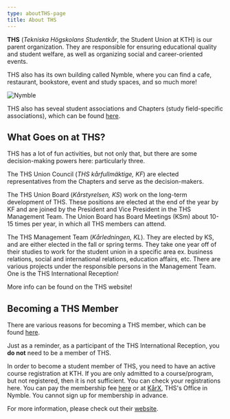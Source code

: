 ```yaml
---
type: aboutTHS-page
title: About THS
---
```

**THS** (_Tekniska Högskolans Studentkår_, the Student Union at KTH) is our parent organization. They are responsible for ensuring educational quality and student welfare, as well as organizing social and career-oriented events. 

THS also has its own building called Nymble, where you can find a cafe, restaurant, bookstore, event and study spaces, and so much more! 

![](/./nymble.jpeg "Nymble")

THS also has seveal student associations and Chapters (study field-specific associations), which can be found [here](https://ths.kth.se/en/list). 

## What Goes on at THS?

THS has a lot of fun activities, but not only that, but there are some decision-making powers here: particularly three. 

The THS Union Council (_THS kårfullmäktige, KF_) are elected representatives from the Chapters and serve as the decision-makers. 

The THS Union Board (_Kårstyrelsen, KS_) work on the long-term development of THS.  These positions are elected at the end of the year by  KF and are joined by the President and Vice President in the THS Management Team. The Union Board has Board Meetings (KSm) about 10-15 times per year, in which all THS members can attend. 

The THS Management Team (_Kårledningen, KL_). They are elected by KS, and are either elected in the fall or spring terms. They take one year off of their studies to work for the student union in a specific area ex. business relations, social and international relations, education affairs, etc. There are various projects under the responsible persons in the Management Team. One is the THS International Reception! 

More info can be found on the THS website!

## Becoming a THS Member

There are various reasons for becoming a THS member, which can be found [here](https://ths.kth.se/en/membership).

Just as a reminder, as a participant of the THS International Reception, you **do not** need to be a member of THS. 

In order to become a student member of THS, you need to have an active course registration at KTH. If you are only admitted to a course/program, but not registered, then it is not sufficient. You can check your registrations here. You can pay the membership fee [here](https://login.kth.se/login?service=https%3A%2F%2Fsaml-5.sys.kth.se%2Fidp%2FAuthn%2FExtCas%3Fconversation%3De2s1&entityId=https%3A%2F%2Fths.arcmember.net) or at [KårX](https://ths.kth.se/contact/student-union-office), THS's Office in Nymble. You cannot sign up for membership in advance.

For more information, please check out their [website](https://ths.kth.se/en).
